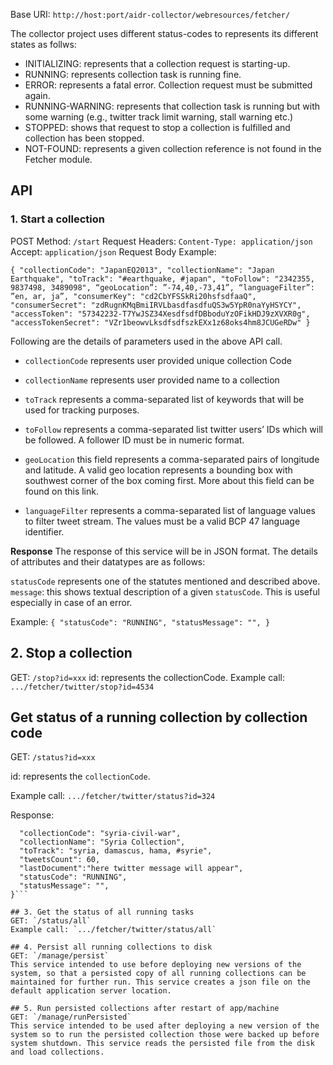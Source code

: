 Base URI: `http://host:port/aidr-collector/webresources/fetcher/`

The collector project uses different status-codes to represents its different states as follws:

* INITIALIZING: represents that a collection request is starting-up. 
* RUNNING: represents collection task is running fine.
* ERROR: represents a fatal error. Collection request must be submitted again.
* RUNNING-WARNING: represents that collection task is running but with some warning (e.g., twitter track limit warning, stall warning etc.)
* STOPPED: shows that request to stop a collection is fulfilled and collection has been stopped.
* NOT-FOUND: represents a given collection reference is not found in the Fetcher module.

## API

### 1. Start a collection
POST Method: `/start`
	Request Headers: `Content-Type: application/json`
	Accept:  `application/json` 
	Request Body Example: 

`{
  "collectionCode": "JapanEQ2013",
  "collectionName": "Japan Earthquake",
  "toTrack": "#earthquake, #japan",
  "toFollow": "2342355, 9837498, 3489098",
  “geoLocation”: ”-74,40,-73,41”,
  “languageFilter”: ”en, ar, ja”,
  "consumerKey": "cd2CbYFSSkRi20hsfsdfaaQ",
  "consumerSecret": "zdRugnKMqBmiIRVLbasdfasdfuQS3w5YpR0naYyHSYCY",
  "accessToken": "57342232-T7YwJSZ34XesdfsdfDBboduYzOFikHDJ9zXVXR0g",
  "accessTokenSecret": "VZr1beowvLksdfsdfszkEXx1z68oks4hm8JCUGeRDw"
}`

Following are the details of parameters used in the above API call.

* `collectionCode` represents user provided unique collection Code
* `collectionName` represents user provided name to a collection 
* `toTrack` represents a comma-separated list of keywords that will be used for tracking purposes.
* `toFollow` represents a comma-separated list twitter users’ IDs which will be followed. A follower ID must be in numeric format.
* `geoLocation` this field represents a comma-separated pairs of longitude and latitude. A valid geo location represents a bounding box with southwest corner of the box coming first. More about this field can be found on this link.

* `languageFilter` represents a comma-separated list of language values to filter tweet stream. The values must be a valid BCP 47 language identifier. 

**Response**
The response of this service will be in JSON format. The details of attributes and their datatypes are as follows:

`statusCode` represents one of the statutes mentioned and described above.
`message`: this shows textual description of a given `statusCode`. This is useful especially in case of an error. 

Example:
`{
  "statusCode": "RUNNING",
  "statusMessage": "",
}`

## 2. Stop a collection
GET: `/stop?id=xxx`
id: represents the collectionCode.
Example call: `.../fetcher/twitter/stop?id=4534`

## Get status of a running collection by collection code 
GET: `/status?id=xxx`

id: represents the `collectionCode`.

Example call: `.../fetcher/twitter/status?id=324`

Response:
```{
  "collectionCode": "syria-civil-war",
  "collectionName": "Syria Collection",
  "toTrack": "syria, damascus, hama, #syrie",
  "tweetsCount": 60,
  "lastDocument":"here twitter message will appear",
  "statusCode": "RUNNING",
  "statusMessage": "",
}```
			
## 3. Get the status of all running tasks 
GET: `/status/all`
Example call: `.../fetcher/twitter/status/all`

## 4. Persist all running collections to disk 
GET: `/manage/persist`
This service intended to use before deploying new versions of the system, so that a persisted copy of all running collections can be maintained for further run. This service creates a json file on the default application server location.

## 5. Run persisted collections after restart of app/machine
GET: `/manage/runPersisted`
This service intended to be used after deploying a new version of the system so to run the persisted collection those were backed up before system shutdown. This service reads the persisted file from the disk and load collections.
